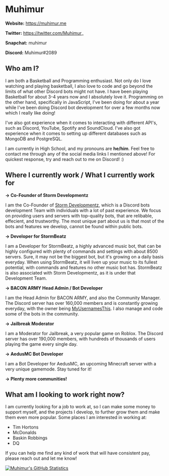 # Muhimur

**Website:** https://muhimur.me

**Twitter:** https://twitter.com/Muhimur_

**Snapchat:** muhimur

**Discord:** Muhimur#2089

## Who am I?

I am both a Basketball and Programming enthusiast. Not only do I love watching and playing basketball, I also love to code and go beyond the limits of what other Discord bots might not have. I have been playing Basketball for about 3-4 years now and I absolutely love it. Programming on the other hand, specifically in JavaScript, I've been doing for about a year while I've been doing Discord bot development for over a few months now which I really like doing!

I've also got experience when it comes to interacting with different API's, such as Discord, YouTube, Spotify and SoundCloud. I've also got experience when it comes to setting up different databases such as MongoDB and PostgreSQL.

I am currently in High School, and my pronouns are **he/him**. Feel free to contact me through any of the social media links I mentioned above! For quickest response, try and reach out to me on Discord! :)

## Where I currently work / What I currently work for

**-> Co-Founder of Storm Developmentz**

I am the Co-Founder of [Storm Developmentz](https://stormdevelopmentz.xyz/home), which is a Discord bots development Team with individuals with a lot of past experience. We focus on providing users and servers with top-quality bots, that are relibable, effecient, and trustworthy. The most unique part about us is that most of the bots and features we develop, cannot be found within public bots. 

**-> Developer for StormBeatz**

I am a Developer for StormBeatz, a highly advanced music bot, that can be highly configured with plenty of commands and settings with about 8500 servers. Sure, it may not be the biggest bot, but it's growing on a daily basis everyday. When using StormBeatz, it will liven up your music to its fullest potential, with commands and features no other music bot has. StormBeatz is also associated with Storm Developmentz, as it is under that Development Team.

**-> BACON ARMY Head Admin / Bot Developer**

I am the Head Admin for BACON ARMY, and also the Community Manager. The Discord server has over 160,000 members and is constantly growing everyday, with the owner being [MyUsernamesThis](https://youtube.com/myusernamesthis). I also manage and code some of the bots in the community. 

**-> Jailbreak Moderator**

I am a Moderator for Jailbreak, a very popular game on Roblox. The Discord server has over 190,000 members, with hundreds of thousands of users playing the game every single day. 

**-> AedusMC Bot Developer**

I am a Bot Developer for AedusMC, an upcoming Minecraft server with a very unique gamemode. Stay tuned for it! 

**-> Plenty more communities!**

## What am I looking to work right now?

I am currently looking for a job to work at, so I can make some money to support myself, and the projects I develop, to further grow them and make them even more popular. 
Some places I am interested in working at:

- Tim Hortons
- McDonalds
- Baskin Robbings
- DQ 

If you can help me find any kind of work that will have consistent pay, please reach out and let me know!

[![Muhimur's GitHub Statistics](https://github-readme-stats.vercel.app/api?username=muhimur9049&count_private=true&hide=stars,contribs,prs,issues&show_icons=true&theme=tokyonight)](https://muhimur.me/)
